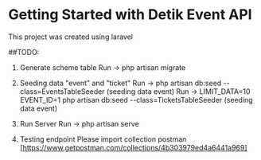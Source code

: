 # Getting Started with Detik Event API
This project was created using laravel

##TODO:
1. Generate scheme table
Run -> php artisan migrate

2. Seeding data "event" and "ticket" 
Run -> php artisan db:seed --class=EventsTableSeeder (seeding data event)
Run -> LIMIT_DATA=10 EVENT_ID=1 php artisan db:seed --class=TicketsTableSeeder (seeding data event)

3. Run Server
Run -> php artisan serve

4. Testing endpoint
Please import collection postman [https://www.getpostman.com/collections/4b303979ed4a6441a969]
